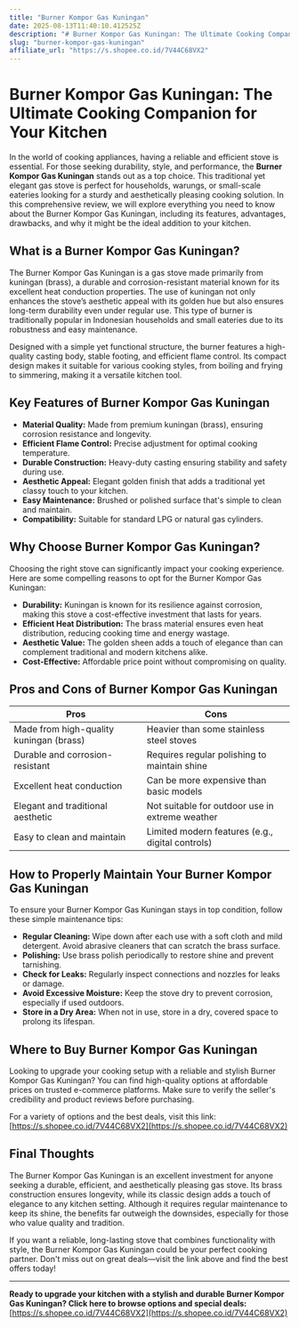 ```yaml
---
title: "Burner Kompor Gas Kuningan"
date: 2025-08-13T11:40:10.412525Z
description: "# Burner Kompor Gas Kuningan: The Ultimate Cooking Companion for Your Kitchen..."
slug: "burner-kompor-gas-kuningan"
affiliate_url: "https://s.shopee.co.id/7V44C68VX2"
---
```

# Burner Kompor Gas Kuningan: The Ultimate Cooking Companion for Your Kitchen

In the world of cooking appliances, having a reliable and efficient stove is essential. For those seeking durability, style, and performance, the **Burner Kompor Gas Kuningan** stands out as a top choice. This traditional yet elegant gas stove is perfect for households, warungs, or small-scale eateries looking for a sturdy and aesthetically pleasing cooking solution. In this comprehensive review, we will explore everything you need to know about the Burner Kompor Gas Kuningan, including its features, advantages, drawbacks, and why it might be the ideal addition to your kitchen.

## What is a Burner Kompor Gas Kuningan?

The Burner Kompor Gas Kuningan is a gas stove made primarily from kuningan (brass), a durable and corrosion-resistant material known for its excellent heat conduction properties. The use of kuningan not only enhances the stove’s aesthetic appeal with its golden hue but also ensures long-term durability even under regular use. This type of burner is traditionally popular in Indonesian households and small eateries due to its robustness and easy maintenance.

Designed with a simple yet functional structure, the burner features a high-quality casting body, stable footing, and efficient flame control. Its compact design makes it suitable for various cooking styles, from boiling and frying to simmering, making it a versatile kitchen tool.

## Key Features of Burner Kompor Gas Kuningan

- **Material Quality:** Made from premium kuningan (brass), ensuring corrosion resistance and longevity.
- **Efficient Flame Control:** Precise adjustment for optimal cooking temperature.
- **Durable Construction:** Heavy-duty casting ensuring stability and safety during use.
- **Aesthetic Appeal:** Elegant golden finish that adds a traditional yet classy touch to your kitchen.
- **Easy Maintenance:** Brushed or polished surface that's simple to clean and maintain.
- **Compatibility:** Suitable for standard LPG or natural gas cylinders.

## Why Choose Burner Kompor Gas Kuningan?

Choosing the right stove can significantly impact your cooking experience. Here are some compelling reasons to opt for the Burner Kompor Gas Kuningan:

- **Durability:** Kuningan is known for its resilience against corrosion, making this stove a cost-effective investment that lasts for years.
- **Efficient Heat Distribution:** The brass material ensures even heat distribution, reducing cooking time and energy wastage.
- **Aesthetic Value:** The golden sheen adds a touch of elegance than can complement traditional and modern kitchens alike.
- **Cost-Effective:** Affordable price point without compromising on quality.

## Pros and Cons of Burner Kompor Gas Kuningan

| **Pros**                                           | **Cons**                                  |
|-----------------------------------------------------|-------------------------------------------|
| Made from high-quality kuningan (brass)             | Heavier than some stainless steel stoves |
| Durable and corrosion-resistant                     | Requires regular polishing to maintain shine |
| Excellent heat conduction                          | Can be more expensive than basic models |
| Elegant and traditional aesthetic                | Not suitable for outdoor use in extreme weather |
| Easy to clean and maintain                        | Limited modern features (e.g., digital controls) |

## How to Properly Maintain Your Burner Kompor Gas Kuningan

To ensure your Burner Kompor Gas Kuningan stays in top condition, follow these simple maintenance tips:

- **Regular Cleaning:** Wipe down after each use with a soft cloth and mild detergent. Avoid abrasive cleaners that can scratch the brass surface.
- **Polishing:** Use brass polish periodically to restore shine and prevent tarnishing.
- **Check for Leaks:** Regularly inspect connections and nozzles for leaks or damage.
- **Avoid Excessive Moisture:** Keep the stove dry to prevent corrosion, especially if used outdoors.
- **Store in a Dry Area:** When not in use, store in a dry, covered space to prolong its lifespan.

## Where to Buy Burner Kompor Gas Kuningan

Looking to upgrade your cooking setup with a reliable and stylish Burner Kompor Gas Kuningan? You can find high-quality options at affordable prices on trusted e-commerce platforms. Make sure to verify the seller's credibility and product reviews before purchasing.

For a variety of options and the best deals, visit this link: [https://s.shopee.co.id/7V44C68VX2](https://s.shopee.co.id/7V44C68VX2)

## Final Thoughts

The Burner Kompor Gas Kuningan is an excellent investment for anyone seeking a durable, efficient, and aesthetically pleasing gas stove. Its brass construction ensures longevity, while its classic design adds a touch of elegance to any kitchen setting. Although it requires regular maintenance to keep its shine, the benefits far outweigh the downsides, especially for those who value quality and tradition.

If you want a reliable, long-lasting stove that combines functionality with style, the Burner Kompor Gas Kuningan could be your perfect cooking partner. Don't miss out on great deals—visit the link above and find the best offers today!

---

**Ready to upgrade your kitchen with a stylish and durable Burner Kompor Gas Kuningan? Click here to browse options and special deals:** [https://s.shopee.co.id/7V44C68VX2](https://s.shopee.co.id/7V44C68VX2)